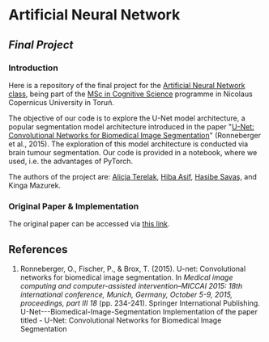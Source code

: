 # Artificial Neural Network
## _Final Project_
### Introduction
Here is a repository of the final project for the [Artificial Neural Network class](https://usosweb.umk.pl/kontroler.php?_action=katalog2/przedmioty/pokazPrzedmiot&kod=2401-CS-21-ANN-s2), being part of the [MSc in Cognitive Science](https://kognitywistyka.umk.pl/pages/cognitive_science/) programme in Nicolaus Copernicus University in Toruń.

The objective of our code is to explore the U-Net model architecture, a popular segmentation model architecture introduced in the paper "[U-Net: Convolutional Networks for Biomedical Image Segmentation](https://arxiv.org/abs/1505.04597)" (Ronneberger et al., 2015). The exploration of this model architecture is conducted via brain tumour segmentation. Our code is provided in a notebook, where we used, i.e. the advantages of PyTorch.

The authors of the project are: [Alicja Terelak](https://github.com/aterelak), [Hiba Asif](https://github.com/A-Hiba), [Hasibe Savaş](https://github.com/hasibesavas), and Kinga Mazurek.

### Original Paper & Implementation
The original paper can be accessed via [this link](https://arxiv.org/abs/1505.04597).


## References
1. Ronneberger, O., Fischer, P., & Brox, T. (2015). U-net: Convolutional networks for biomedical image segmentation. In _Medical image computing and computer-assisted intervention–MICCAI 2015: 18th international conference, Munich, Germany, October 5-9, 2015, proceedings, part III 18_ (pp. 234-241). Springer International Publishing.
U-Net---Biomedical-Image-Segmentation
Implementation of the paper titled - U-Net: Convolutional Networks for Biomedical Image Segmentation

